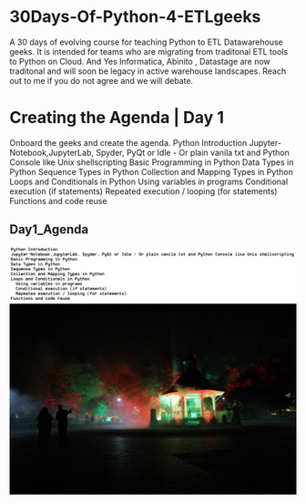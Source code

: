 # 30Days-Of-Python-4-ETLgeeks
A 30 days of evolving course for teaching Python to ETL Datawarehouse geeks.
It is intended for teams who are migrating from traditonal ETL tools to Python on Cloud.
And Yes Informatica, Abinito , Datastage are now traditonal and will soon be legacy in active warehouse landscapes.
Reach out to me if you do not agree and we will debate.

# Creating the Agenda | Day 1
Onboard the geeks and create the agenda.
Python Introduction
Jupyter-Notebook,JupyterLab, Spyder, PyQt or Idle - Or plain vanila txt and Python Console like Unix shellscripting
Basic Programming in Python
Data Types in Python
Sequence Types in Python
Collection and Mapping Types in Python
Loops and Conditionals in Python
  Using variables in programs
  Conditional execution (if statements)
  Repeated execution / looping (for statements)
Functions and code reuse
## Day1_Agenda
![Day1_Agenda](Day1_Agenda.jpg)
![Screenshot](IMG_2253_.jpg)
